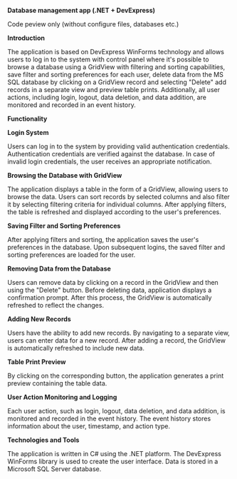 ****Database management app (.NET + DevExpress)****


Code peview only (without configure files, databases etc.)

****Introduction****

The application is based on DevExpress WinForms technology and allows users to log in to the system with control panel where it's possible to browse a database using a GridView with filtering and sorting capabilities, save filter and sorting preferences for each user, delete data from the MS SQL database by clicking on a GridView record and selecting "Delete" add records in a separate view and preview table prints. Additionally, all user actions, including login, logout, data deletion, and data addition, are monitored and recorded in an event history.

****Functionality****


****Login System****

Users can log in to the system by providing valid authentication credentials.
Authentication credentials are verified against the database.
In case of invalid login credentials, the user receives an appropriate notification.

****Browsing the Database with GridView****

The application displays a table in the form of a GridView, allowing users to browse the data.
Users can sort records by selected columns and also filter it by selecting filtering criteria for individual columns.
After applying filters, the table is refreshed and displayed according to the user's preferences.

****Saving Filter and Sorting Preferences****

After applying filters and sorting, the application saves the user's preferences in the database.
Upon subsequent logins, the saved filter and sorting preferences are loaded for the user.

****Removing Data from the Database****

Users can remove data by clicking on a record in the GridView and then using the "Delete" button.
Before deleting data, application displays a confirmation prompt.
After this process, the GridView is automatically refreshed to reflect the changes.

****Adding New Records****

Users have the ability to add new records.
By navigating to a separate view, users can enter data for a new record.
After adding a record, the GridView is automatically refreshed to include new data.

****Table Print Preview****

By clicking on the corresponding button, the application generates a print preview containing the table data.

****User Action Monitoring and Logging****

Each user action, such as login, logout, data deletion, and data addition, is monitored and recorded in the event history.
The event history stores information about the user, timestamp, and action type.

****Technologies and Tools****

The application is written in C# using the .NET platform.
The DevExpress WinForms library is used to create the user interface.
Data is stored in a Microsoft SQL Server database.


